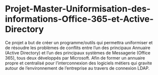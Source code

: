# Projet-Master-Uniformisation-des-informations-Office-365-et-Active-Directory

Ce projet a but de créer un programme/outils qui permettra uniformiser et de résoudre les problèmes de conflits entre l’un des principaux Annuaire (Active Directory) et l’un des principaux systèmes de Messagerie (Office 365), tous deux développés par Microsoft. 
Afin de former un annuaire propre et centralisé pour l’interconnexion des logiciels métiers qui gravite autour de l’environnement de l’entreprise au travers de connexion LDAP.
